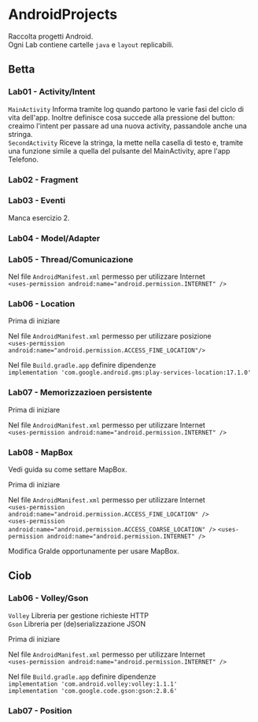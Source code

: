 # AndroidProjects
Raccolta progetti Android.  
Ogni Lab contiene cartelle `java` e `layout` replicabili.  

## Betta

### Lab01 - Activity/Intent 

`MainActivity` Informa tramite log quando partono le varie fasi del ciclo di vita dell'app. Inoltre definisce cosa succede alla pressione del button: creaimo l'intent per passare ad una nuova activity, passandole anche una stringa.  
`SecondActivity` Riceve la stringa, la mette nella casella di testo e, tramite una funzione simile a quella del pulsante del MainActivity, apre l'app Telefono.

### Lab02 - Fragment 

### Lab03 - Eventi 

Manca esercizio 2.

### Lab04 - Model/Adapter 

### Lab05 - Thread/Comunicazione 

Nel file `AndroidManifest.xml` permesso per utilizzare Internet  
`<uses-permission android:name="android.permission.INTERNET" />`

### Lab06 - Location 

Prima di iniziare     

Nel file `AndroidManifest.xml` permesso per utilizzare posizione  
`<uses-permission android:name="android.permission.ACCESS_FINE_LOCATION"/>`  

Nel file `Build.gradle.app` definire dipendenze   
`implementation 'com.google.android.gms:play-services-location:17.1.0'`   

### Lab07 - Memorizzazioen persistente 

Prima di iniziare     

Nel file `AndroidManifest.xml` permesso per utilizzare Internet  
`<uses-permission android:name="android.permission.INTERNET" />`

### Lab08 - MapBox 

Vedi guida su come settare MapBox.

Prima di iniziare

Nel file `AndroidManifest.xml` permesso per utilizzare Internet  
`<uses-permission android:name="android.permission.ACCESS_FINE_LOCATION" />`  
`<uses-permission android:name="android.permission.ACCESS_COARSE_LOCATION" />` 
`<uses-permission android:name="android.permission.INTERNET" />`  

Modifica Gralde opportunamente per usare MapBox.  

## Ciob

### Lab06 - Volley/Gson 

`Volley` Libreria per gestione richieste HTTP  
`Gson` Libreria per (de)serializzazione JSON  

Prima di iniziare     

Nel file `AndroidManifest.xml` permesso per utilizzare Internet  
`<uses-permission android:name="android.permission.INTERNET" />`  

Nel file `Build.gradle.app` definire dipendenze   
`implementation 'com.android.volley:volley:1.1.1'`  
`implementation 'com.google.code.gson:gson:2.8.6'`  

### Lab07 - Position
